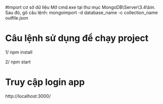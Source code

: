 #Import cơ sở dữ liệu
  Mở cmd.exe tại thư mục MongoDB\Server\3.4\bin.
  Sau đó, gõ câu lệnh: mongoimport -d database_name -c collection_name outfile.json

# Câu lệnh sử dụng để chạy project
1/ npm install

2/ npm start

# Truy cập login app
http://localhost:3000/
